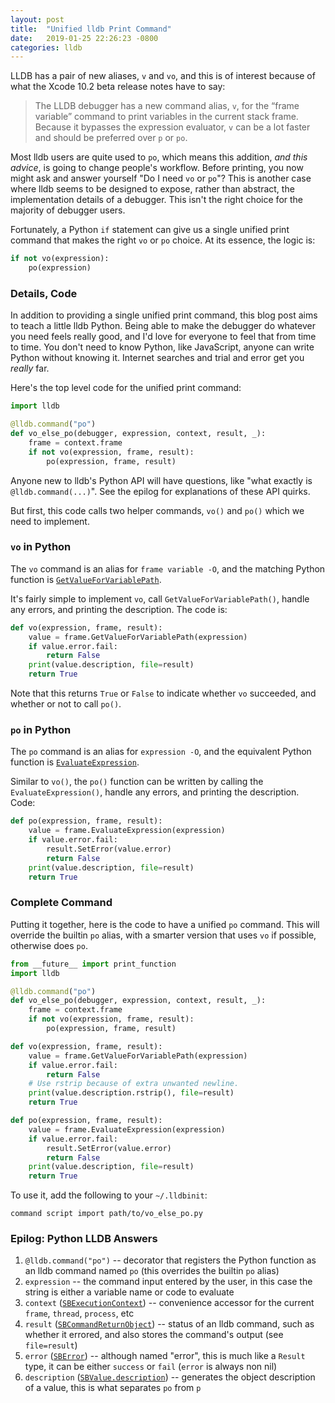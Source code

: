 ```yaml
---
layout: post
title:  "Unified lldb Print Command"
date:   2019-01-25 22:26:23 -0800
categories: lldb
---
```


LLDB has a pair of new aliases, `v` and `vo`, and this is of interest because of what the Xcode 10.2 beta release notes have to say:

> The LLDB debugger has a new command alias, `v`, for the “frame variable” command to print variables in the current stack frame. Because it bypasses the expression evaluator, `v` can be a lot faster and should be preferred over `p` or `po`.

Most lldb users are quite used to `po`, which means this addition, _and this advice_, is going to change people's workflow. Before printing, you now might ask and answer yourself "Do I need `vo` or `po`"? This is another case where lldb seems to be designed to expose, rather than abstract, the implementation details of a debugger. This isn't the right choice for the majority of debugger users.

Fortunately, a Python `if` statement can give us a single unified print command that makes the right `vo` or `po` choice. At its essence, the logic is:

```python
if not vo(expression):
    po(expression)
```

### Details, Code

In addition to providing a single unified print command, this blog post aims to teach a little lldb Python. Being able to make the debugger do whatever you need feels really good, and I'd love for everyone to feel that from time to time. You don't need to know Python, like JavaScript, anyone can write Python without knowing it. Internet searches and trial and error get you _really_ far.

Here's the top level code for the unified print command:

```python
import lldb

@lldb.command("po")
def vo_else_po(debugger, expression, context, result, _):
    frame = context.frame
    if not vo(expression, frame, result):
        po(expression, frame, result)
```

Anyone new to lldb's Python API will have questions, like "what exactly is `@lldb.command(...)`". See the epilog for explanations of these API quirks.

But first, this code calls two helper commands, `vo()` and `po()` which we need to implement.

### `vo` in Python

The `vo` command is an alias for `frame variable -O`, and the matching Python function is [`GetValueForVariablePath`](https://lldb.llvm.org/python_reference/lldb.SBFrame-class.html#GetValueForVariablePath).

It's fairly simple to implement `vo`, call `GetValueForVariablePath()`, handle any errors, and printing the description. The code is:

```python
def vo(expression, frame, result):
    value = frame.GetValueForVariablePath(expression)
    if value.error.fail:
        return False
    print(value.description, file=result)
    return True
```

Note that this returns `True` or `False` to indicate whether `vo` succeeded, and whether or not to call `po()`. 

### `po` in Python

The `po` command is an alias for `expression -O`, and the equivalent Python function is [`EvaluateExpression`](https://lldb.llvm.org/python_reference/lldb.SBFrame-class.html#EvaluateExpression).

Similar to `vo()`, the `po()` function can be written by calling the `EvaluateExpression()`, handle any errors, and printing the description. Code:

```python
def po(expression, frame, result):
    value = frame.EvaluateExpression(expression)
    if value.error.fail:
        result.SetError(value.error)
        return False
    print(value.description, file=result)
    return True
```

### Complete Command

Putting it together, here is the code to have a unified `po` command. This will override the builtin `po` alias, with a smarter version that uses `vo` if possible, otherwise does `po`.

```python
from __future__ import print_function
import lldb

@lldb.command("po")
def vo_else_po(debugger, expression, context, result, _):
    frame = context.frame
    if not vo(expression, frame, result):
        po(expression, frame, result)

def vo(expression, frame, result):
    value = frame.GetValueForVariablePath(expression)
    if value.error.fail:
        return False
    # Use rstrip because of extra unwanted newline.
    print(value.description.rstrip(), file=result)
    return True

def po(expression, frame, result):
    value = frame.EvaluateExpression(expression)
    if value.error.fail:
        result.SetError(value.error)
        return False
    print(value.description, file=result)
    return True
```

To use it, add the following to your `~/.lldbinit`:

```
command script import path/to/vo_else_po.py
```

### Epilog: Python LLDB Answers

1. `@lldb.command("po")` -- decorator that registers the Python function as an lldb command named `po` (this overrides the builtin `po` alias)
2. `expression` -- the command input entered by the user, in this case the string is either a variable name or code to evaluate
3. `context` ([`SBExecutionContext`](https://lldb.llvm.org/python_reference/lldb.SBExecutionContext-class.html)) -- convenience accessor for the current `frame`, `thread`, `process`, etc
4. `result` ([`SBCommandReturnObject`](https://lldb.llvm.org/python_reference/lldb.SBCommandReturnObject-class.html)) -- status of an lldb command, such as whether it errored, and also stores the command's output (see `file=result`)
5. `error` ([`SBError`](https://lldb.llvm.org/python_reference/lldb.SBError-class.html)) -- although named "error", this is much like a `Result` type, it can be either `success` or `fail` (`error` is always non nil)
6. `description` ([`SBValue.description`](https://lldb.llvm.org/python_reference/lldb.SBValue-class.html#description)) -- generates the object description of a value, this is what separates `po` from `p`
